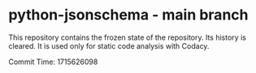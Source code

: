 # python-jsonschema - main branch

This repository contains the frozen state of the repository.
Its history is cleared. It is used only for static code
analysis with Codacy.

Commit Time: 1715626098